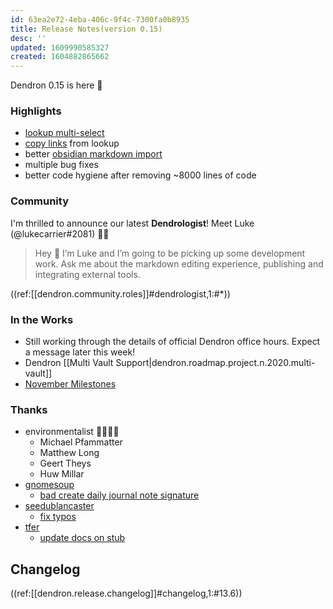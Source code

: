 ```yaml
---
id: 63ea2e72-4eba-406c-9f4c-7300fa0b8935
title: Release Notes(version 0.15)
desc: ''
updated: 1609990585327
created: 1604882865662
---
```

Dendron 0.15 is here 🌱

### Highlights

- [lookup multi-select](https://dendron.so/notes/ad270a7d-2aed-4273-8319-eb6536e38b29.html#multiselect)
- [copy links](https://dendron.so/notes/ad270a7d-2aed-4273-8319-eb6536e38b29.html#copywikilink) from lookup
- better [obsidian markdown import](https://dendron.so/notes/13c4a608-0a32-4c62-9c7e-2b7f9f2d18bf.html#links)
- multiple bug fixes
- better code hygiene after removing ~8000 lines of code

### Community

I'm thrilled to announce our latest **Dendrologist**! Meet Luke (@lukecarrier#2081) 👨‍🌾

> Hey 👋 I’m Luke and I’m going to be picking up some development work. Ask me about the markdown editing experience, publishing and integrating external tools.

((ref:[[dendron.community.roles]]#dendrologist,1:#*))

### In the Works

- Still working through the details of official Dendron office hours. Expect a message later this week!
- Dendron [[Multi Vault Support|dendron.roadmap.project.n.2020.multi-vault]]
- [November Milestones](https://github.com/dendronhq/dendron/milestone/5)

### Thanks

- environmentalist 👨‍🌾👩‍🌾
  - Michael Pfammatter
  - Matthew Long
  - Geert Theys 
  - Huw Millar
- [gnomesoup](https://github.com/gnomesoup)
  - [bad create daily journal note signature](https://github.com/dendronhq/dendron/issues/333)
- [seedublancaster](https://github.com/seedublancaster)
  - [fix typos](https://github.com/dendronhq/dendron/pull/323)
- [tfer](https://github.com/tfer)
  - [update docs on stub](https://github.com/dendronhq/dendron-template/pull/33/files)

## Changelog

((ref:[[dendron.release.changelog]]#changelog,1:#13.6))

